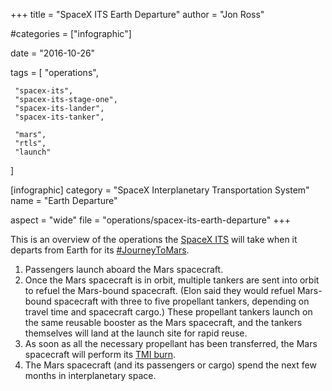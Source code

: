 +++
title = "SpaceX ITS Earth Departure"
author = "Jon Ross"

#categories = ["infographic"]

date = "2016-10-26"

tags = [
     "operations",
     
     "spacex-its",
     "spacex-its-stage-one",
     "spacex-its-lander",
     "spacex-its-tanker",

     "mars",
     "rtls",
     "launch"
]

[infographic]
category = "SpaceX Interplanetary Transportation System"
name = "Earth Departure"

aspect = "wide"
file = "operations/spacex-its-earth-departure"
+++

This is an overview of the operations the [SpaceX ITS](/tags/spacex-its/) will take when it
departs from Earth for its [#JourneyToMars](/tags/mars/).

<!--more-->

1. Passengers launch aboard the Mars spacecraft.
2. Once the Mars spacecraft is in orbit, multiple tankers are sent
   into orbit to refuel the Mars-bound spacecraft. (Elon said they
   would refuel Mars-bound spacecraft with three to five propellant
   tankers, depending on travel time and spacecraft cargo.) These
   propellant tankers launch on the same reusable booster as the Mars
   spacecraft, and the tankers themselves will land at the launch site
   for rapid reuse.
3. As soon as all the necessary propellant has been transferred, the
   Mars spacecraft will perform its [TMI burn](/term/tmi).
4. The Mars spacecraft (and its passengers or cargo) spend the next
   few months in interplanetary space.

